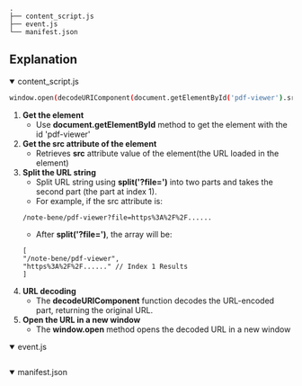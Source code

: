 ```
.
├── content_script.js
├── event.js
└── manifest.json

```

## Explanation

<details open>
<summary>content_script.js</summary>

```bash
window.open(decodeURIComponent(document.getElementById('pdf-viewer').src.split('?file=')[1]));
```
  1. **Get the element**
      * Use **document.getElementById** method to get the element with the id 'pdf-viewer'
  2. **Get the src attribute of the element**
      * Retrieves **src** attribute value of the element(the URL loaded in the element)
  3. **Split the URL string**
      * Split URL string using **split('?file=')** into two parts and takes the second part (the part at index 1).
      * For example, if the src attribute is:
      ```
      /note-bene/pdf-viewer?file=https%3A%2F%2F......
      ```
      * After **split('?file=')**, the array will be:
      ```
      [
      "/note-bene/pdf-viewer",
      "https%3A%2F%2F......" // Index 1 Results
      ]
      ```
  4. **URL decoding**
      * The **decodeURIComponent** function decodes the URL-encoded part, returning the original URL.
  5. **Open the URL in a new window**
      * The **window.open** method opens the decoded URL in a new window
</details>


<details open>
<summary>event.js</summary>

```bash

```

</details>

<details open>
<summary>manifest.json</summary>

```bash

```

</details>

